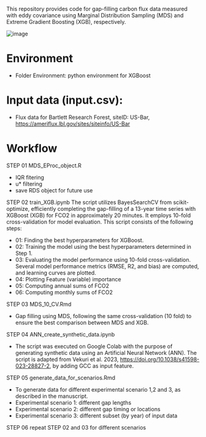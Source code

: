 This repository provides code for gap-filling carbon flux data measured with eddy covariance using Marginal Distribution Sampling (MDS) and Extreme Gradient Boosting (XGB), respectively.

![image](https://github.com/YujieLiu666/gapfilling_XGB_vs_MDS/assets/125097061/7d3ecd60-3aa3-453f-af6a-8dd31c450855)

# Environment 
- Folder Environment: python environment for XGBoost

# Input data (input.csv): 
- Flux data for Bartlett Research Forest, siteID: US-Bar, https://ameriflux.lbl.gov/sites/siteinfo/US-Bar


# Workflow
STEP 01 MDS_EProc_object.R
- IQR fitering
- u* filtering
- save RDS object for future use

STEP 02 train_XGB.ipynb
The script utilizes BayesSearchCV from scikit-optimize, efficiently completing the gap-filling of a 13-year time series with XGBoost (XGB) for FCO2 in approximately 20 minutes. It employs 10-fold cross-validation for model evaluation. This script consists of the following steps:
- 01: Finding the best hyperparameters for XGBoost.
- 02: Training the model using the best hyperparameters determined in Step 1.
- 03: Evaluating the model performance using 10-fold cross-validation. Several model performance metrics (RMSE, R2, and bias) are computed, and learning curves are plotted.
- 04: Plotting Feature (variable) importance 
- 05: Computing annual sums of FCO2
- 06: Computing monthly sums of FCO2

STEP 03 MDS_10_CV.Rmd
- Gap filling using MDS, following the same cross-validation (10 fold) to ensure the best comparison between MDS and XGB.

STEP 04 ANN_create_synthetic_data.ipynb
- The script was executed on Google Colab with the purpose of generating synthetic data using an Artificial Neural Network (ANN). The script is adapted from Vekuri et al. 2023, https://doi.org/10.1038/s41598-023-28827-2, by adding GCC as input feature.

STEP 05 generate_data_for_scenarios.Rmd
- To generate data for different experimental scenario 1,2 and 3, as described in the manuscript.
- Experimental scenario 1: different gap lengths
- Experimental scenario 2: different gap timing or locations
- Experimental scenario 3: different subset (by year) of input data

STEP 06 repeat STEP 02 and 03 for different scenarios



